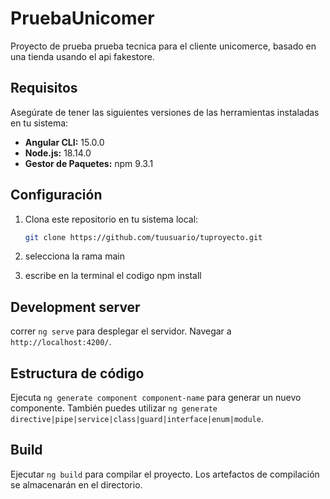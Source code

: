 # PruebaUnicomer

Proyecto de prueba prueba tecnica para el cliente unicomerce, basado en una tienda usando el api fakestore.

## Requisitos

Asegúrate de tener las siguientes versiones de las herramientas instaladas en tu sistema:

- **Angular CLI:** 15.0.0
- **Node.js:** 18.14.0
- **Gestor de Paquetes:** npm 9.3.1

## Configuración

1. Clona este repositorio en tu sistema local:

   ```bash
   git clone https://github.com/tuusuario/tuproyecto.git
2. selecciona la rama main
3. escribe en la terminal el codigo npm install

## Development server

correr `ng serve` para desplegar el servidor. Navegar a `http://localhost:4200/`.

## Estructura de código

Ejecuta  `ng generate component component-name` para generar un nuevo componente. También puedes utilizar `ng generate directive|pipe|service|class|guard|interface|enum|module`.

## Build

Ejecutar `ng build`  para compilar el proyecto. Los artefactos de compilación se almacenarán en el directorio.

